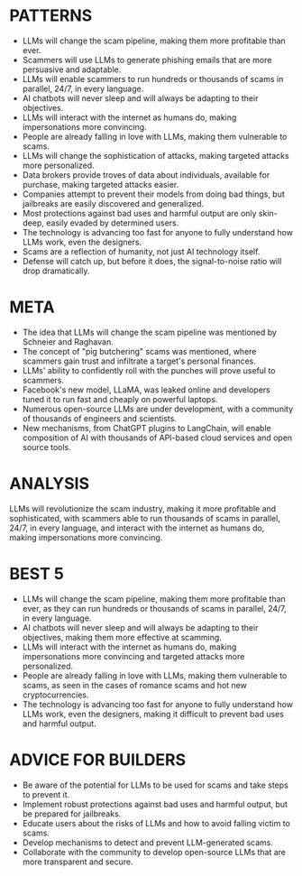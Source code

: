 # PATTERNS

* LLMs will change the scam pipeline, making them more profitable than ever.
* Scammers will use LLMs to generate phishing emails that are more persuasive and adaptable.
* LLMs will enable scammers to run hundreds or thousands of scams in parallel, 24/7, in every language.
* AI chatbots will never sleep and will always be adapting to their objectives.
* LLMs will interact with the internet as humans do, making impersonations more convincing.
* People are already falling in love with LLMs, making them vulnerable to scams.
* LLMs will change the sophistication of attacks, making targeted attacks more personalized.
* Data brokers provide troves of data about individuals, available for purchase, making targeted attacks easier.
* Companies attempt to prevent their models from doing bad things, but jailbreaks are easily discovered and generalized.
* Most protections against bad uses and harmful output are only skin-deep, easily evaded by determined users.
* The technology is advancing too fast for anyone to fully understand how LLMs work, even the designers.
* Scams are a reflection of humanity, not just AI technology itself.
* Defense will catch up, but before it does, the signal-to-noise ratio will drop dramatically.

# META

* The idea that LLMs will change the scam pipeline was mentioned by Schneier and Raghavan.
* The concept of "pig butchering" scams was mentioned, where scammers gain trust and infiltrate a target's personal finances.
* LLMs' ability to confidently roll with the punches will prove useful to scammers.
* Facebook's new model, LLaMA, was leaked online and developers tuned it to run fast and cheaply on powerful laptops.
* Numerous open-source LLMs are under development, with a community of thousands of engineers and scientists.
* New mechanisms, from ChatGPT plugins to LangChain, will enable composition of AI with thousands of API-based cloud services and open source tools.

# ANALYSIS

LLMs will revolutionize the scam industry, making it more profitable and sophisticated, with scammers able to run thousands of scams in parallel, 24/7, in every language, and interact with the internet as humans do, making impersonations more convincing.

# BEST 5

* LLMs will change the scam pipeline, making them more profitable than ever, as they can run hundreds or thousands of scams in parallel, 24/7, in every language.
* AI chatbots will never sleep and will always be adapting to their objectives, making them more effective at scamming.
* LLMs will interact with the internet as humans do, making impersonations more convincing and targeted attacks more personalized.
* People are already falling in love with LLMs, making them vulnerable to scams, as seen in the cases of romance scams and hot new cryptocurrencies.
* The technology is advancing too fast for anyone to fully understand how LLMs work, even the designers, making it difficult to prevent bad uses and harmful output.

# ADVICE FOR BUILDERS

* Be aware of the potential for LLMs to be used for scams and take steps to prevent it.
* Implement robust protections against bad uses and harmful output, but be prepared for jailbreaks.
* Educate users about the risks of LLMs and how to avoid falling victim to scams.
* Develop mechanisms to detect and prevent LLM-generated scams.
* Collaborate with the community to develop open-source LLMs that are more transparent and secure.
